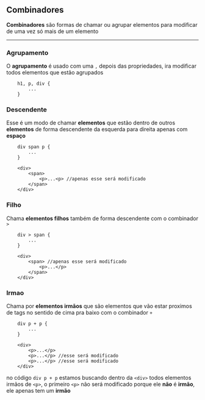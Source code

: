 ## Combinadores

**Combinadores** são formas de chamar ou agrupar elementos para modificar de uma vez só mais de um elemento

___

### Agrupamento

O **agrupamento** é usado com uma ```,``` depois das propriedades, ira modificar todos elementos que estão agrupados

```
    h1, p, div {
        ...
    }
```

### Descendente

Esse é um modo de chamar **elementos** que estão dentro de outros **elementos** de forma descendente da esquerda para direita apenas com **espaço**

```
    div span p {
        ...
    }

    <div>
        <span>
            <p>...<p> //apenas esse será modificado
        </span>
    </div>
```

### Filho

Chama **elementos filhos** também de forma descendente com o combinador ```>```

```
    div > span {
        ...
    }

    <div>
        <span> //apenas esse será modificado
            <p>...</p>
        </span>
    </div>
```

### Irmao

Chama por **elementos irmãos** que são elementos que vão estar proximos de tags no sentido de cima pra baixo com o combinador ```+```

```
    div p + p {
        ...
    }

    <div>
        <p>...</p> 
        <p>...</p> //esse será modificado
        <p>...</p> //esse será modificado
    </div>
```

no código ```div p + p``` estamos buscando dentro da ```<div>``` todos elementos irmãos de ``<p>``, o primeiro ```<p>``` não será modificado porque ele **não** é **irmão**, ele apenas tem um **irmão**